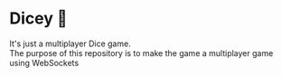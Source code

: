 # Dicey 🎲
It's just a multiplayer Dice game. <br />
The purpose of this repository is to make the game a multiplayer game using WebSockets
